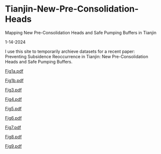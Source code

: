 # Tianjin-New-Pre-Consolidation-Heads
Mapping New Pre-Consolidation Heads and Safe Pumping Buffers in Tianjin

1-14-2024

I use this site to temporarily archieve datasets for a recent paper: Preventing Subsidence Reoccurrence in Tianjin: New Pre-Consolidation Heads and Safe Pumping Buffers.

[Fig1a.pdf](https://github.com/bob-Github-2020/Tianjin-New-Pre-Consolidation-Heads/files/13929184/Fig1a.pdf)

[Fig1b.pdf](https://github.com/bob-Github-2020/Tianjin-New-Pre-Consolidation-Heads/files/13929185/Fig1b.pdf)

[Fig3.pdf](https://github.com/bob-Github-2020/Tianjin-New-Pre-Consolidation-Heads/files/13929186/Fig3.pdf)

[Fig4.pdf](https://github.com/bob-Github-2020/Tianjin-New-Pre-Consolidation-Heads/files/13929187/Fig4.pdf)

[Fig5.pdf](https://github.com/bob-Github-2020/Tianjin-New-Pre-Consolidation-Heads/files/13929188/Fig5.pdf)

[Fig6.pdf](https://github.com/bob-Github-2020/Tianjin-New-Pre-Consolidation-Heads/files/13929189/Fig6.pdf)

[Fig7.pdf](https://github.com/bob-Github-2020/Tianjin-New-Pre-Consolidation-Heads/files/13929190/Fig7.pdf)

[Fig8.pdf](https://github.com/bob-Github-2020/Tianjin-New-Pre-Consolidation-Heads/files/13929191/Fig8.pdf)

[Fig9.pdf](https://github.com/bob-Github-2020/Tianjin-New-Pre-Consolidation-Heads/files/13929192/Fig9.pdf)

